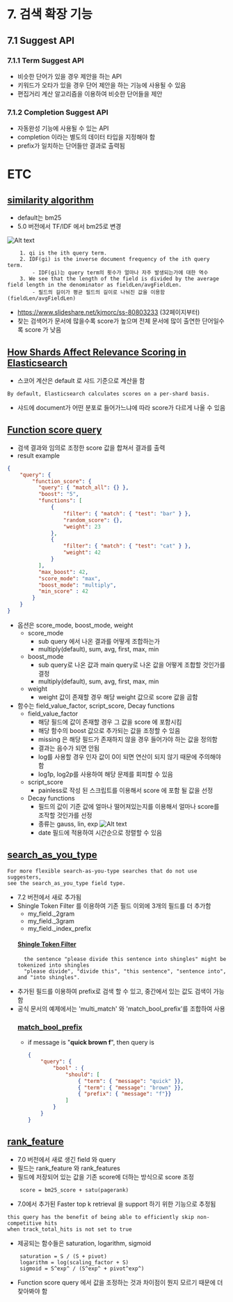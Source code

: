 # 7. 검색 확장 기능
## 7.1 Suggest API
### 7.1.1 Term Suggest API
- 비슷한 단어가 있을 경우 제안을 하는 API
- 키워드가 오타가 있을 경우 단어 제안을 하는 기능에 사용될 수 있음
- 편집거리 계산 알고리즘을 이용하여 비슷한 단어들을 제안

### 7.1.2 Completion Suggest API
- 자동완성 기능에 사용될 수 있는 API
- completion 이라는 별도의 데이터 타입을 지정해야 함
- prefix가 일치하는 단어들만 결과로 출력됨

# ETC
## [similarity algorithm](https://www.elastic.co/blog/practical-bm25-part-2-the-bm25-algorithm-and-its-variables)
- default는 bm25
- 5.0 버전에서 TF/IDF 에서 bm25로 변경

![Alt text](https://images.contentstack.io/v3/assets/bltefdd0b53724fa2ce/blt78ee47f523d10430/5c57eb6165ace9e30b316318/bm25_equation.png)
```
    1. qi is the ith query term.
    2. IDF(gi) is the inverse document frequency of the ith query term.
        - IDF(gi)는 query term의 횟수가 얼마나 자주 발생되는가에 대한 역수 
    3. We see that the length of the field is divided by the average field length in the denominator as fieldLen/avgFieldLen.
        - 필드의 길이가 평균 필드의 길이로 나눠진 값을 이용함(fieldLen/avgFieldLen)
```
- https://www.slideshare.net/kjmorc/ss-80803233 (32페이지부터)
- 찾는 검색어가 문서에 많을수록 score가 높으며 전체 문서에 많이 출연한 단어일수록 score 가 낮음

## [How Shards Affect Relevance Scoring in Elasticsearch](https://www.elastic.co/blog/practical-bm25-part-1-how-shards-affect-relevance-scoring-in-elasticsearch)
- 스코어 계산은 default 로 샤드 기준으로 계산을 함
```
By default, Elasticsearch calculates scores on a per-shard basis.
```
- 샤드에 document가 어떤 분포로 들어가느냐에 따라 score가 다르게 나올 수 있음

## [Function score query](https://www.elastic.co/guide/en/elasticsearch/reference/current/query-dsl-function-score-query.html)
- 검색 결과와 임의로 조정한 score 값을 합쳐서 결과를 출력
- result example
```json
{
    "query": {
        "function_score": {
          "query": { "match_all": {} },
          "boost": "5", 
          "functions": [
              {
                  "filter": { "match": { "test": "bar" } },
                  "random_score": {}, 
                  "weight": 23
              },
              {
                  "filter": { "match": { "test": "cat" } },
                  "weight": 42
              }
          ],
          "max_boost": 42,
          "score_mode": "max",
          "boost_mode": "multiply",
          "min_score" : 42
        }
    }
}
```

- 옵션은 score_mode, boost_mode, weight
    - score_mode
        - sub query 에서 나온 결과를 어떻게 조합하는가
        - multiply(default), sum, avg, first, max, min
    - boost_mode
        - sub query로 나온 값과 main query로 나온 값을 어떻게 조합할 것인가를 결정
        - multiply(default), sum, avg, first, max, min
    - weight
        - weight 값이 존재할 경우 해당 weight 값으로 score 값을 곱함                
- 함수는 field_value_factor, script_score, Decay functions 
    - field_value_factor
        - 해당 필드에 값이 존재할 경우 그 값을 score 에 포함시킴
        - 해당 함수의 boost 값으로 추가되는 값을 조정할 수 있음
        - missing 은 해당 필드가 존재하지 않을 경우 들어가야 하는 값을 정의함
        - 결과는 음수가 되면 안됨
        - log를 사용할 경우 인자 값이 0이 되면 연산이 되지 않기 때문에 주의해야 함
        - log1p, log2p를 사용하여 해당 문제를 회피할 수 있음
    - script_score
        - painless로 작성 된 스크립트를 이용해서 score 에 포함 될 값을 선정
    - Decay functions
        - 필드의 값이 기준 값에 얼마나 떨어져있는지를 이용해서 얼마나 score를 조작할 것인가를 선정
        - 종류는 gauss, lin, exp
        ![Alt text](https://www.elastic.co/guide/en/elasticsearch/reference/current/images/decay_2d.png)
        - date 필드에 적용하여 시간순으로 정렬할 수 있음
                    
## [search_as_you_type](https://www.elastic.co/blog/elasticsearch-7-2-0-released)
```
For more flexible search-as-you-type searches that do not use suggesters, 
see the search_as_you_type field type.
```
- 7.2 버전에서 새로 추가됨
- Shingle Token Filter 를 이용하여 기존 필드 이외에 3개의 필드를 더 추가함
    - my_field._2gram
    - my_field._3gram
    - my_field._index_prefix
    #### [Shingle Token Filter](https://www.elastic.co/guide/en/elasticsearch/reference/current/analysis-shingle-tokenfilter.html)
        the sentence "please divide this sentence into shingles" might be tokenized into shingles 
        "please divide", "divide this", "this sentence", "sentence into", and "into shingles".  
- 추가된 필드를 이용하여 prefix로 검색 할 수 있고, 중간에서 있는 값도 검색이 가능함
- 공식 문서의 예제에서는 'multi_match' 와 'match_bool_prefix'를 조합하여 사용
    ### [match_bool_prefix](https://www.elastic.co/guide/en/elasticsearch/reference/7.2/query-dsl-match-bool-prefix-query.html)
    - if message is "**quick brown f**", then query is        
        ```json
        {
            "query": {
                "bool" : {
                    "should": [
                        { "term": { "message": "quick" }},
                        { "term": { "message": "brown" }},
                        { "prefix": { "message": "f"}}
                    ]
                }
            }
        }
        ```
        
## [rank_feature](https://www.elastic.co/blog/easier-relevance-tuning-elasticsearch-7-0)
- 7.0 버전에서 새로 생긴 field 와 query
- 필드는 rank_feature 와 rank_features
- 필드에 저장되어 있는 값을 기존 score에 더하는 방식으로 score 조정
```
    score = bm25_score + satu(pagerank)
```
- 7.0에서 추가된 Faster top k retrieval 을 support 하기 위한 기능으로 추정됨
```
this query has the benefit of being able to efficiently skip non-competitive hits 
when track_total_hits is not set to true
```
- 제공되는 함수들은 saturation, logarithm, sigmoid
```
    saturation = S / (S + pivot)
    logarithm = log(scaling_factor + S)
    sigmoid = S^exp^ / (S^exp^ + pivot^exp^)
``` 
- Function score query 에서 값을 조정하는 것과 차이점이 뭔지 모르기 때문에 더 찾아봐야 함 